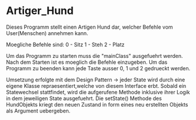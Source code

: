 # Artiger_Hund

Dieses Programm stellt einen Artigen Hund dar, welcher Befehle vom User(Menschen)
annehmen kann. 

Moegliche Befehle sind:
0 - Sitz
1 - Steh
2 - Platz

Um das Programm zu starten muss die "mainClass" ausgefuehrt werden. 
Nach dem Starten ist es moeglich die Befehle einzugeben. Um das Programm zu 
beenden kann jede Taste ausser 0, 1 und 2 gedrueckt werden.

Umsetzung erfolgte mit dem Design Pattern -> jeder State wird durch eine eigene 
Klasse repraesentiert,welche von diesem Interface erbt. Sobald ein Statewechsel 
stattfindet, wird die aufgerufene Methode inklusive ihrer Logik in dem jeweiligen
State ausgefuehrt. Die setState() Methode des HundObjekts kriegt den neuen Zustand
in form eines neu erstellten Objekts als Argument uebergeben.